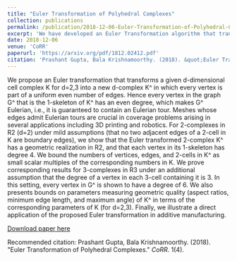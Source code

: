 ```yaml
---
title: "Euler Transformation of Polyhedral Complexes"
collection: publications
permalink: /publication/2018-12-06-Euler-Transformation-of-Polyhedral-Complexes
excerpt: 'We have developed an Euler Transformation algorithm that transforms an arbitrary planar graph G(i.e in R^2) to a planar graph Gp=(Vp, Ep) where every vertex in Vp has even degree. We have shown that this transformation preserve geometry and topology of the domain. Further, we also proved that mesh quality of Gp is at most a constant factor off from the quality of G. As an immediate next step, we will extend the Euler transformation algorithm to arbitrary graph in R^3.'
date: 2018-12-06
venue: 'CoRR'
paperurl: 'https://arxiv.org/pdf/1812.02412.pdf'
citation: 'Prashant Gupta, Bala Krishnamoorthy. (2018). &quot;Euler Transformation of Polyhedral Complexes.&quot; <i>CoRR</i>. 1(4)'
---
```

We propose an Euler transformation that transforms a given d-dimensional cell complex K for d=2,3 into a new d-complex K^ in which every vertex is part of a uniform even number of edges. Hence every vertex in the graph G^ that is the 1-skeleton of K^ has an even degree, which makes G^ Eulerian, i.e., it is guaranteed to contain an Eulerian tour. Meshes whose edges admit Eulerian tours are crucial in coverage problems arising in several applications including 3D printing and robotics. 
For 2-complexes in R2 (d=2) under mild assumptions (that no two adjacent edges of a 2-cell in K are boundary edges), we show that the Euler transformed 2-complex K^ has a geometric realization in R2, and that each vertex in its 1-skeleton has degree 4. We bound the numbers of vertices, edges, and 2-cells in K^ as small scalar multiples of the corresponding numbers in K. We prove corresponding results for 3-complexes in R3 under an additional assumption that the degree of a vertex in 
each 3-cell containing it is 3. In this setting, every vertex in G^ is shown to have a degree of 6. We also presents bounds on parameters measuring geometric quality (aspect ratios, minimum edge length, and maximum angle) of K^ in terms of the corresponding parameters of K (for d=2,3). Finally, we illustrate a direct application of the proposed Euler transformation in additive manufacturing.

[Download paper here](https://arxiv.org/pdf/1812.02412.pdf)

Recommended citation: Prashant Gupta, Bala Krishnamoorthy. (2018). "Euler Transformation of Polyhedral Complexes." <i>CoRR</i>. 1(4).